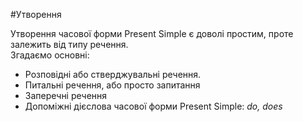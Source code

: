 #Утворення

<!-- <div class="eoz-wrap">
<span class="eoz">Визначення</span>
<div class="eoz-text">
<b>Subject</b> – суб’єкт, або підмет. Тобто, член речення, що виконує дію.<br><br>
<b>Verb</b> – дієслово. Частина мови, що виражає дію. <br><br>

<b>Ending</b> – закінчення. Додаємо до дієслова, щоб утворити часову форму,<br> або узгодити із суб’єктом. <br><br>

<b>Object</b> – об’єкт, або додаток. Те, над чим (або ким) дія виконується. 
<br><br>

<b>Adverbial modifier</b> – обставина.<br> Уточнює за яких обставин відбувається дія (час, місце, спосіб і т.д.).
</div>
</div> -->

Утворення часової форми Present Simple є доволі простим, проте залежить від типу речення.<br> Згадаємо основні:

<ul>
<li>Розповідні або стверджувальні речення.</li>
<li>Питальні речення, або просто запитання</li>
<li>Заперечні речення</li> 
<li>Допоміжні дієслова часової форми Present Simple: <i>do, does</i></li>
<ul>


